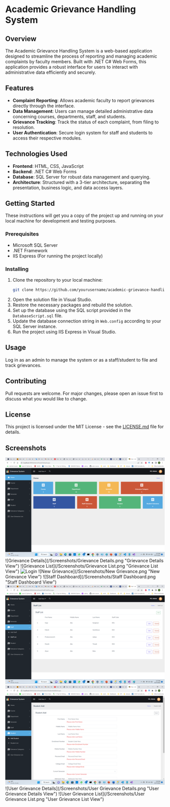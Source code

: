 
# Academic Grievance Handling System

## Overview
The Academic Grievance Handling System is a web-based application designed to streamline the process of reporting and managing academic complaints by faculty members. Built with .NET C# Web Forms, this application provides a robust interface for users to interact with administrative data efficiently and securely.

## Features
- **Complaint Reporting**: Allows academic faculty to report grievances directly through the interface.
- **Data Management**: Users can manage detailed administrative data concerning courses, departments, staff, and students.
- **Grievance Tracking**: Track the status of each complaint, from filing to resolution.
- **User Authentication**: Secure login system for staff and students to access their respective modules.

## Technologies Used
- **Frontend**: HTML, CSS, JavaScript
- **Backend**: .NET C# Web Forms
- **Database**: SQL Server for robust data management and querying.
- **Architecture**: Structured with a 3-tier architecture, separating the presentation, business logic, and data access layers.

## Getting Started
These instructions will get you a copy of the project up and running on your local machine for development and testing purposes.

### Prerequisites
- Microsoft SQL Server
- .NET Framework
- IIS Express (For running the project locally)

### Installing
1. Clone the repository to your local machine:
    ```bash
    git clone https://github.com/yourusername/academic-grievance-handling-system.git
    ```
2. Open the solution file in Visual Studio.
3. Restore the necessary packages and rebuild the solution.
4. Set up the database using the SQL script provided in the `DatabaseScript.sql` file.
5. Update the database connection string in `Web.config` according to your SQL Server instance.
6. Run the project using IIS Express in Visual Studio.

## Usage
Log in as an admin to manage the system or as a staff/student to file and track grievances.

## Contributing
Pull requests are welcome. For major changes, please open an issue first to discuss what you would like to change.

## License
This project is licensed under the MIT License - see the [LICENSE.md](LICENSE.md) file for details.

## Screenshots
![Dashboard](/Screenshots/Dashboard.png "Dashboard View")
![Grievance Details](/Screenshots/Grievance Details.png "Grievance Details View")
![Grievance List](/Screenshots/Grievance List.png "Grievance List View")
![Login](/Screenshots/Dogin.png "Login View")
![New Grievance](/Screenshots/New Grievance.png "New Grievance View")
![Staff Dashboard](/Screenshots/Staff Dashboard.png "Staff Dashboard View")
![Staff](/Screenshots/Staff.png "Staff List View")
![Student](/Screenshots/Student.png "Student Add View")
![User Grievance Details](/Screenshots/User Grievance Details.png "User Grievance Details View")
![User Grievance List](/Screenshots/User Grievance List.png "User Grievance List View")


